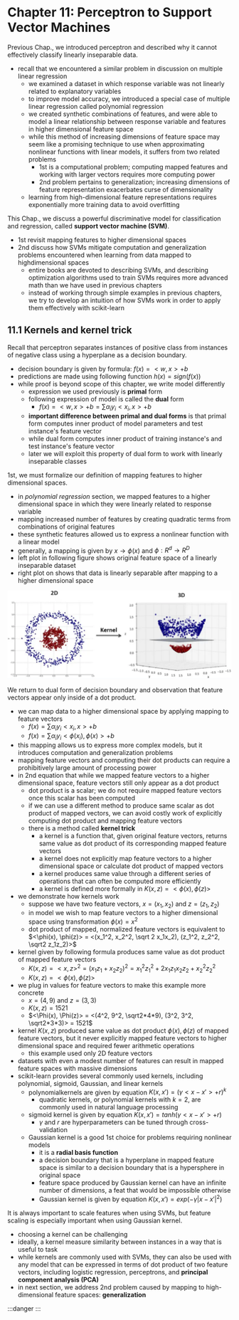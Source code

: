 # Chapter 11: Perceptron to Support Vector Machines

Previous Chap., we introduced perceptron and described why it cannot effectively classify linearly inseparable data.
- recall that we encountered a similar problem in discussion on multiple linear regression
	- we examined a dataset in which response variable was not linearly related to explanatory variables
	- to improve model accuracy, we introduced a special case of multiple linear regression called polynomial regression
	- we created synthetic combinations of features, and were able to model a linear relationship between response variable and features in higher dimensional feature space
	- while this method of increasing dimensions of feature space may seem like a promising technique to use when approximating nonlinear functions with linear models, it suffers from two related problems
		- 1st is a computational problem; computing mapped features and working with larger vectors requires more computing power
		- 2nd problem pertains to generalization; increasing dimensions of feature representation exacerbates curse of dimensionality
	- learning from high-dimensional feature representations requires exponentially more training data to avoid overfitting

This Chap., we discuss a powerful discriminative model for classification and regression, called **support vector machine (SVM)**.
- 1st revisit mapping features to higher dimensional spaces
- 2nd discuss how SVMs mitigate computation and generalization problems encountered when learning from data mapped to highdimensional spaces
	- entire books are devoted to describing SVMs, and describing optimization algorithms used to train SVMs requires more advanced math than we have used in previous chapters
	- instead of working through simple examples in previous chapters, we try to develop an intuition of how SVMs work in order to apply them effectively with scikit-learn


## 11.1 Kernels and kernel trick

Recall that perceptron separates instances of positive class from instances of negative class using a hyperplane as a decision boundary.
- decision boundary is given by formula: $f(x) = <w, x> + b$
- predictions are made using following function $h(x) = sign(f(x))$
- while proof is beyond scope of this chapter, we write model differently
	- expression we used previously is **primal** form
	- following expression of model is called the **dual** form
		- $f(x) = <w,x>+b = \sum \alpha_i y_i <x_i, x> + b$
	- **important difference between primal and dual forms** is that primal form computes inner product of model parameters and test instance's feature vector
	- while dual form computes inner product of training instance's and test instance's feature vector
	- later we will exploit this property of dual form to work with linearly inseparable classes

1st, we must formalize our definition of mapping features to higher dimensional spaces.
- in *polynomial regression* section, we mapped features to a higher dimensional space in which they were linearly related to response variable
- mapping increased number of features by creating quadratic terms from combinations of original features
- these synthetic features allowed us to express a nonlinear function with a linear model
- generally, a mapping is given by $x \rightarrow \phi(x)$ and $\phi: R^d \rightarrow R^D$
- left plot in following figure shows original feature space of a linearly inseparable dataset
- right plot on shows that data is linearly separable after mapping to a higher dimensional space

![](./fig-01-high-dimension.png)

We return to dual form of decision boundary and observation that feature vectors appear only inside of a dot product.
- we can map data to a higher dimensional space by applying mapping to feature vectors
	- $f(x) = \sum \alpha_i y_i <x_i, x> + b$
	- $f(x) = \sum \alpha_i y_i <\phi(x_i), \phi(x)> + b$
- this mapping allows us to express more complex models, but it introduces computation and generalization problems
- mapping feature vectors and computing their dot products can require a prohibitively large amount of processing power
- in 2nd equation that while we mapped feature vectors to a higher dimensional space, feature vectors still only appear as a dot product
	- dot product is a scalar; we do not require mapped feature vectors once this scalar has been computed
	- if we can use a different method to produce same scalar as dot product of mapped vectors, we can avoid costly work of explicitly computing dot product and mapping feature vectors
	- there is a method called **kernel trick**
		- a kernel is a function that, given original feature vectors, returns same value as dot product of its corresponding mapped feature vectors
		- a kernel does not explicitly map feature vectors to a higher dimensional space or calculate dot product of mapped vectors
		- a kernel produces same value through a different series of operations that can often be computed more efficiently
		- a kernel is defined more formally in $K(x,z) = <\phi(x), \phi(z)>$
- we demonstrate how kernels work
	- suppose we have two feature vectors, $x = (x_1, x_2)$ and $z = (z_1, z_2)$
	- in model we wish to map feature vectors to a higher dimensional space using transformation $\phi(x) = x^2$
	- dot product of mapped, normalized feature vectors is equivalent to $<\phi(x), \phi(z)> = <(x_1^2, x_2^2, \sqrt 2 x_1x_2), (z_1^2, z_2^2, \sqrt2 z_1z_2)>$
- kernel given by following formula produces same value as dot product of mapped feature vectors
	- $K(x,z) = <x,z>^2 = (x_1z_1 + x_2z_2)^2 = x_1^2z_1^2 + 2x_1z_1x_2z_2 + x_2^2z_2^2$
	- $K(x,z) = <\phi(x), \phi(z)>$
- we plug in values for feature vectors to make this example more concrete
	- $x = (4,9)$ and $z=(3,3)$
	- $K(x,z) = 1521$
	- $<\Phi(x), \Phi(z)> = <(4^2, 9^2, \sqrt2*4*9), (3^2, 3^2, \sqrt2*3*3)> = 1521$
- kernel $K(x,z)$ produced same value as dot product $\phi(x),\phi(z)$ of mapped feature vectors, but it never explicitly mapped feature vectors to higher dimensional space and required fewer arithmetic operations
	- this example used only 2D feature vectors
- datasets with even a modest number of features can result in mapped feature spaces with massive dimensions
- scikit-learn provides several commonly used kernels, including polynomial, sigmoid, Gaussian, and linear kernels
	- polynomialkernels are given by equation $K(x, x')=(\gamma<x-x'>+r)^k$
		- quadratic kernels, or polynomial kernels with $k=2$, are commonly used in natural language processing
	- sigmoid kernel is given by equation $K(x, x')=tanh(\gamma<x-x'>+r)$
		- $\gamma$ and $r$ are hyperparameters can be tuned through cross-validation
	- Gaussian kernel is a good 1st choice for problems requiring nonlinear models
		- it is a **radial basis function**
		- a decision boundary that is a hyperplane in mapped feature space is similar to a decision boundary that is a hypersphere in original space
		- feature space produced by Gaussian kernel can have an infinite number of dimensions, a feat that would be impossible otherwise
		- Gaussian kernel is given by equation $K(x, x')=exp(-\gamma |x-x'|^2)$

It is always important to scale features when using SVMs, but feature scaling is especially important when using Gaussian kernel.
- choosing a kernel can be challenging
- ideally, a kernel measure similarity between instances in a way that is useful to task
- while kernels are commonly used with SVMs, they can also be used with any model that can be expressed in terms of dot product of two feature vectors, including logistic regression, perceptrons, and **principal component analysis (PCA)**
- in next section, we address 2nd problem caused by mapping to high-dimensional feature spaces: **generalization**


:::danger
:::
